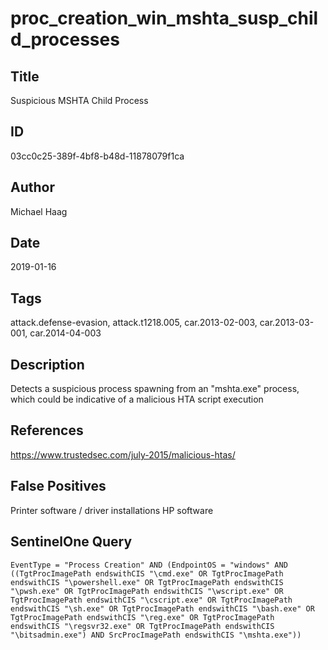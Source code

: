 # proc_creation_win_mshta_susp_child_processes

## Title
Suspicious MSHTA Child Process

## ID
03cc0c25-389f-4bf8-b48d-11878079f1ca

## Author
Michael Haag

## Date
2019-01-16

## Tags
attack.defense-evasion, attack.t1218.005, car.2013-02-003, car.2013-03-001, car.2014-04-003

## Description
Detects a suspicious process spawning from an "mshta.exe" process, which could be indicative of a malicious HTA script execution

## References
https://www.trustedsec.com/july-2015/malicious-htas/

## False Positives
Printer software / driver installations
HP software

## SentinelOne Query
```
EventType = "Process Creation" AND (EndpointOS = "windows" AND ((TgtProcImagePath endswithCIS "\cmd.exe" OR TgtProcImagePath endswithCIS "\powershell.exe" OR TgtProcImagePath endswithCIS "\pwsh.exe" OR TgtProcImagePath endswithCIS "\wscript.exe" OR TgtProcImagePath endswithCIS "\cscript.exe" OR TgtProcImagePath endswithCIS "\sh.exe" OR TgtProcImagePath endswithCIS "\bash.exe" OR TgtProcImagePath endswithCIS "\reg.exe" OR TgtProcImagePath endswithCIS "\regsvr32.exe" OR TgtProcImagePath endswithCIS "\bitsadmin.exe") AND SrcProcImagePath endswithCIS "\mshta.exe"))

```